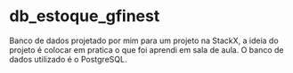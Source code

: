 # db_estoque_gfinest
Banco de dados projetado por mim para um projeto na StackX, a ideia  do projeto é colocar em pratica o que foi aprendi em sala de aula.
O banco de dados utilizado é o PostgreSQL.
